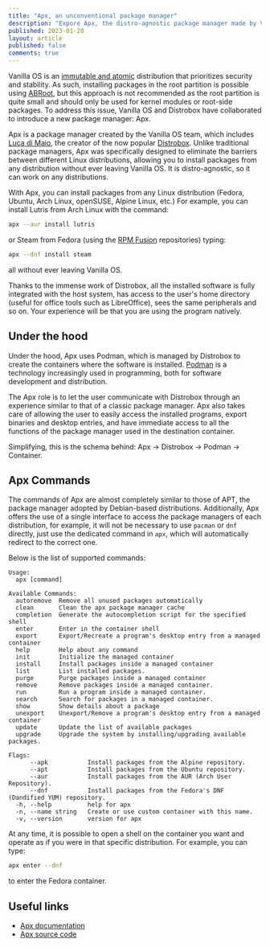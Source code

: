 ```yaml
---
title: "Apx, an unconventional package manager"
description: "Expore Apx, the distro-agnostic package manager made by Vanilla OS and Distrobox."
published: 2023-01-28
layout: article
published: false
comments: true
---
```


Vanilla OS is an [immutable and atomic](https://vanillaos.org/2023/01/28/almost-vs-abroot.html#immutability-and-atomicity) distribution that prioritizes security and stability. As such, installing packages in the root partition is possible using [ABRoot](https://documentation.vanillaos.org/docs/apx/), but this approach is not recommended as the root partition is quite small and should only be used for kernel modules or root-side packages. To address this issue, Vanilla OS and Distrobox have collaborated to introduce a new package manager: Apx.

Apx is a package manager created by the Vanilla OS team, which includes [Luca di Maio](https://github.com/89luca89), the creator of the now popular [Distrobox](https://github.com/89luca89/distrobox). Unlike traditional package managers, Apx was specifically designed to eliminate the barriers between different Linux distributions, allowing you to install packages from any distribution without ever leaving Vanilla OS. It is distro-agnostic, so it can work on any distributions.

With Apx, you can install packages from any Linux distribution (Fedora, Ubuntu, Arch Linux, openSUSE, Alpine Linux, etc.) For example, you can install Lutris from Arch Linux with the command:

```bash
apx --aur install lutris
```

or Steam from Fedora (using the [RPM Fusion](https://rpmfusion.org/) repositories) typing:

```bash
apx --dnf install steam
```

all without ever leaving Vanilla OS.

Thanks to the immense work of Distrobox, all the installed software is fully integrated with the host system, has access to the user's home directory (useful for office tools such as LibreOffice), sees the same peripherals and so on. Your experience will be that you are using the program natively.

## Under the hood

Under the hood, Apx uses Podman, which is managed by Distrobox to create the containers where the software is installed. [Podman](https://podman.io/) is a technology increasingly used in programming, both for software development and distribution. 

The Apx role is to let the user communicate with Distrobox through an experience similar to that of a classic package manager. Apx also takes care of allowing the user to easily access the installed programs, export binaries and desktop entries, and have immediate access to all the functions of the package manager used in the destination container.

Simplifying, this is the schema behind: Apx -> Distrobox -> Podman -> Container.

## Apx Commands

The commands of Apx are almost completely similar to those of APT, the package manager adopted by Debian-based distributions. Additionally, Apx offers the use of a single interface to access the package managers of each distribution, for example, it will not be necessary to use `pacman` or `dnf` directly, just use the dedicated command in `apx`, which will automatically redirect to the correct one.

Below is the list of supported commands:

```
Usage:
  apx [command]

Available Commands:
  autoremove  Remove all unused packages automatically
  clean       Clean the apx package manager cache
  completion  Generate the autocompletion script for the specified shell
  enter       Enter in the container shell
  export      Export/Recreate a program's desktop entry from a managed container
  help        Help about any command
  init        Initialize the managed container
  install     Install packages inside a managed container
  list        List installed packages.
  purge       Purge packages inside a managed container
  remove      Remove packages inside a managed container.
  run         Run a program inside a managed container.
  search      Search for packages in a managed container.
  show        Show details about a package
  unexport    Unexport/Remove a program's desktop entry from a managed container
  update      Update the list of available packages
  upgrade     Upgrade the system by installing/upgrading available packages.

Flags:
      --apk           Install packages from the Alpine repository.
      --apt           Install packages from the Ubuntu repository.
      --aur           Install packages from the AUR (Arch User Repository).
      --dnf           Install packages from the Fedora's DNF (Dandified YUM) repository.
  -h, --help          help for apx
  -n, --name string   Create or use custom container with this name.
  -v, --version       version for apx
```

At any time, it is possible to open a shell on the container you want and operate as if you were in that specific distribution. For example, you can type:

```bash
apx enter --dnf
```

to enter the Fedora container.

## Useful links

- [Apx documentation](https://documentation.vanillaos.org/docs/apx/)
- [Apx source code](https://github.com/Vanilla-OS/apx)
